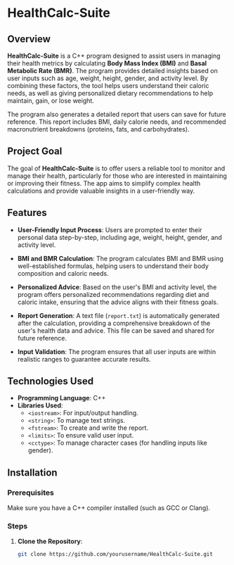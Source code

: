 # HealthCalc-Suite

## Overview

**HealthCalc-Suite** is a C++ program designed to assist users in managing their health metrics by calculating **Body Mass Index (BMI)** and **Basal Metabolic Rate (BMR)**. The program provides detailed insights based on user inputs such as age, weight, height, gender, and activity level. By combining these factors, the tool helps users understand their caloric needs, as well as giving personalized dietary recommendations to help maintain, gain, or lose weight.

The program also generates a detailed report that users can save for future reference. This report includes BMI, daily calorie needs, and recommended macronutrient breakdowns (proteins, fats, and carbohydrates).

## Project Goal

The goal of **HealthCalc-Suite** is to offer users a reliable tool to monitor and manage their health, particularly for those who are interested in maintaining or improving their fitness. The app aims to simplify complex health calculations and provide valuable insights in a user-friendly way.

## Features

- **User-Friendly Input Process**: Users are prompted to enter their personal data step-by-step, including age, weight, height, gender, and activity level.
  
- **BMI and BMR Calculation**: The program calculates BMI and BMR using well-established formulas, helping users to understand their body composition and caloric needs.

- **Personalized Advice**: Based on the user's BMI and activity level, the program offers personalized recommendations regarding diet and caloric intake, ensuring that the advice aligns with their fitness goals.

- **Report Generation**: A text file (`report.txt`) is automatically generated after the calculation, providing a comprehensive breakdown of the user's health data and advice. This file can be saved and shared for future reference.

- **Input Validation**: The program ensures that all user inputs are within realistic ranges to guarantee accurate results.

## Technologies Used

- **Programming Language**: C++
- **Libraries Used**:
  - `<iostream>`: For input/output handling.
  - `<string>`: To manage text strings.
  - `<fstream>`: To create and write the report.
  - `<limits>`: To ensure valid user input.
  - `<cctype>`: To manage character cases (for handling inputs like gender).

## Installation

### Prerequisites

Make sure you have a C++ compiler installed (such as GCC or Clang).

### Steps

1. **Clone the Repository**:
   ```bash
   git clone https://github.com/yourusername/HealthCalc-Suite.git
